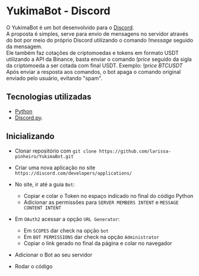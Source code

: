 # YukimaBot - Discord

O YukimaBot é um bot desenvolvido para o [Discord](https://discord.com).<br>
A proposta é simples, serve para envio de mensagens no servidor através do bot por meio do próprio Discord utilizando o comando _!message_ seguido da mensagem. <br>
Ele também faz cotações de criptomoedas e tokens em formato USDT utilizando a API da Binance, basta enviar o comando _!price_ seguido da sigla da criptomoeda a ser cotada com final USDT. Exemplo: _!price BTCUSDT_ <br>
Após enviar a resposta aos comandos, o bot apaga o comando original enviado pelo usuário, evitando "spam".

## Tecnologias utilizadas

- [Python](https://www.python.org)
- [Discord.py](https://pt-br.reactjs.org).

## Inicializando

- Clonar repositório com ```git clone https://github.com/larissa-pinheiro/YukimaBot.git```

- Criar uma nova aplicação no site ```https://discord.com/developers/applications/```

- No site, ir até a guia ```Bot```:
  - Copiar e colar o Token no espaço indicado no final do código Python
  - Adicionar as permissões para ```SERVER MEMBERS INTENT``` e ```MESSAGE CONTENT INTENT```

- Em ```OAuth2``` acessar a opção ```URL Generator```:
  - Em ```SCOPES``` dar check na opção ```bot```
  - Em ```BOT PERMISSIONS``` dar check na opção ```Administrator```
  - Copiar o link gerado no final da página e colar no navegador

- Adicionar o Bot ao seu servidor
- Rodar o código
